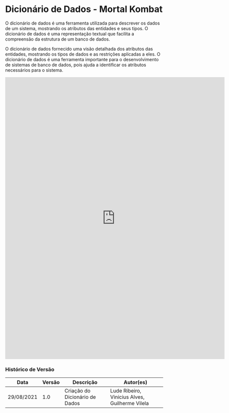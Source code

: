 # Dicionário de Dados - Mortal Kombat

O dicionário de dados é uma ferramenta utilizada para descrever os dados de um sistema, mostrando os atributos das entidades e seus tipos. O dicionário de dados é uma representação textual que facilita a compreensão da estrutura de um banco de dados.

O dicionário de dados fornecido uma visão detalhada dos atributos das entidades, mostrando os tipos de dados e as restrições aplicadas a eles. O dicionário de dados é uma ferramenta importante para o desenvolvimento de sistemas de banco de dados, pois ajuda a identificar os atributos necessários para o sistema.

<iframe width="700" height="900" frameborder="0" scrolling="no" src="https://unbbr-my.sharepoint.com/personal/150137770_aluno_unb_br/_layouts/15/Doc.aspx?sourcedoc={74da2bf7-e570-4ba7-9be7-aa21a121013c}&action=embedview&wdAllowInteractivity=False&Item='Sheet1'!B2%3AG50&wdHideGridlines=True&wdDownloadButton=True&wdInConfigurator=True&wdInConfigurator=True"></iframe>

### Histórico de Versão

| Data       | Versão | Descrição                      | Autor(es)                                      |
| ---------- | ------ | ------------------------------ | ---------------------------------------------- |
| 29/08/2021 | 1.0    | Criação do Dicionário de Dados | Lude Ribeiro, Vinicius Alves, Guilherme Vilela |
